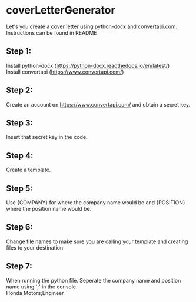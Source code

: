 # coverLetterGenerator
Let's you create a cover letter using python-docx and convertapi.com. Instructions can be found in README

## Step 1:
Install python-docx (https://python-docx.readthedocs.io/en/latest/) <br>
Install convertapi (https://www.convertapi.com/)

## Step 2:
Create an account on https://www.convertapi.com/ and obtain a secret key.

## Step 3:
Insert that secret key in the code.

## Step 4:
Create a template.

## Step 5:
Use {COMPANY} for where the company name would be and {POSITION} where the position name would be.

## Step 6:
Change file names to make sure you are calling your template and creating files to your destination

## Step 7:
When running the python file. Seperate the company name and position name using ';' in the console. <br>
Honda Motors;Engineer

